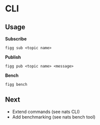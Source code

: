# CLI

## Usage

**Subscribe**
```
figg sub <topic name>
```

**Publish**
```
figg pub <topic name> <message>
```

**Bench**
```
figg bench
```


## Next
* Extend commands (see nats CLI)
* Add benchmarking (see nats bench tool)
